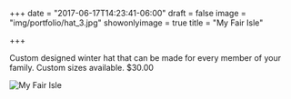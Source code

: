 +++
date = "2017-06-17T14:23:41-06:00"
draft = false
image = "img/portfolio/hat_3.jpg"
showonlyimage = true
title = "My Fair Isle"

+++

Custom designed winter hat that can be made for every member of your family. 
Custom sizes available.
$30.00

![My Fair Isle](/img/portfolio/hat_3.jpg)
